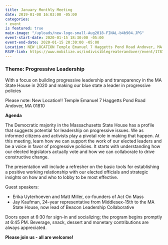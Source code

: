 ```yaml
---
title: January Monthly Meeting
date: 2019-01-08 16:03:00 -05:00
categories:
- event
is featured: true
main-image: "/uploads/new-logo-small-Aug2018-FINAL-b4b904.JPG"
event-start-date: 2020-01-15 18:30:00 -05:00
event-end-date: 2020-01-15 20:30:00 -05:00
Location: NEW LOCATION Temple Emanuel 7 Haggetts Pond Road Andover, MA 01810
RSVP-link: https://www.mobilize.us/indivisiblegreaterandover/event/178777/
---
```


### Theme: Progressive Leadership
With a focus on building progressive leadership and transparency in the MA State House in 2020 and making our blue state a leader in progressive policies

Please note: New Location!! Temple Emanuel 7 Haggetts Pond Road Andover, MA 01810

**Agenda**

The Democratic majority in the Massachusetts State House has a profile that suggests potential for leadership on progressive issues. We as informed citizens and activists play a pivotal role in making that happen. At this meeting, learn how we can support the work of our elected leaders and be a voice in favor of progressive policies. It starts with understanding how our elected legislators actually vote and how we can collaborate to drive constructive change.

The presentation will include a refresher on the basic tools for establishing a positive working relationship with our elected officials and strategic insights on how and who to lobby to be most effective.

Guest speakers: 
* Erika Uyterhoeven and Matt Miller, co-founders of Act On Mass
* Jay Kaufman, 24-year representative from Middlesex-15th to the MA State House, now lead of Beacon Leadership Collaborative

Doors open at 6:30 for sign-in and socializing; the program begins promptly at 6:45 PM. Beverage, snack, dessert and monetary contributions are always appreciated.  

**Please join us - all are welcome!**
